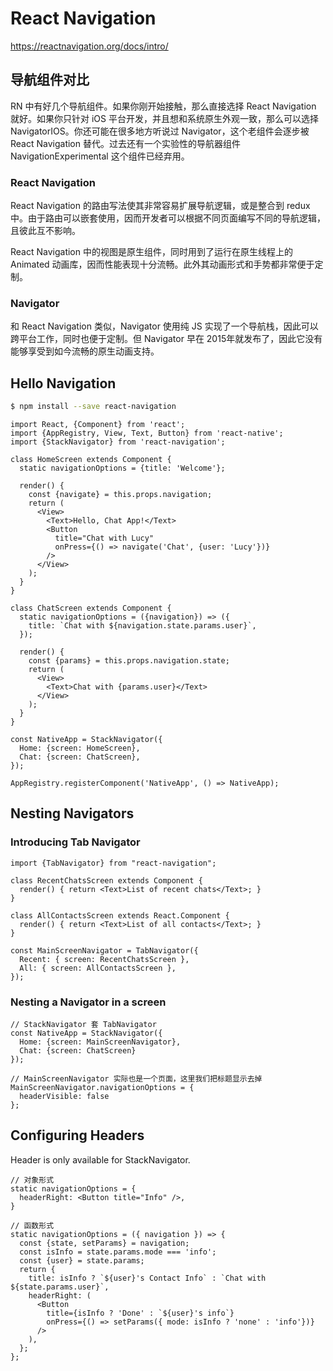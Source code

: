 # React Navigation

https://reactnavigation.org/docs/intro/

## 导航组件对比

RN 中有好几个导航组件。如果你刚开始接触，那么直接选择 React Navigation 就好。如果你只针对 iOS 平台开发，并且想和系统原生外观一致，那么可以选择 NavigatorIOS。你还可能在很多地方听说过 Navigator，这个老组件会逐步被 React Navigation 替代。过去还有一个实验性的导航器组件 NavigationExperimental 这个组件已经弃用。

### React Navigation

React Navigation 的路由写法使其非常容易扩展导航逻辑，或是整合到 redux 中。由于路由可以嵌套使用，因而开发者可以根据不同页面编写不同的导航逻辑，且彼此互不影响。

React Navigation 中的视图是原生组件，同时用到了运行在原生线程上的 Animated 动画库，因而性能表现十分流畅。此外其动画形式和手势都非常便于定制。

### Navigator

和 React Navigation 类似，Navigator 使用纯 JS 实现了一个导航栈，因此可以跨平台工作，同时也便于定制。但 Navigator 早在 2015年就发布了，因此它没有能够享受到如今流畅的原生动画支持。


## Hello Navigation

```bash
$ npm install --save react-navigation
```

```
import React, {Component} from 'react';
import {AppRegistry, View, Text, Button} from 'react-native';
import {StackNavigator} from 'react-navigation';

class HomeScreen extends Component {
  static navigationOptions = {title: 'Welcome'};

  render() {
    const {navigate} = this.props.navigation;
    return (
      <View>
        <Text>Hello, Chat App!</Text>
        <Button
          title="Chat with Lucy"
          onPress={() => navigate('Chat', {user: 'Lucy'})}
        />
      </View>
    );
  }
}

class ChatScreen extends Component {
  static navigationOptions = ({navigation}) => ({
    title: `Chat with ${navigation.state.params.user}`,
  });

  render() {
    const {params} = this.props.navigation.state;
    return (
      <View>
        <Text>Chat with {params.user}</Text>
      </View>
    );
  }
}

const NativeApp = StackNavigator({
  Home: {screen: HomeScreen},
  Chat: {screen: ChatScreen},
});

AppRegistry.registerComponent('NativeApp', () => NativeApp);
```


## Nesting Navigators

### Introducing Tab Navigator

```
import {TabNavigator} from "react-navigation";

class RecentChatsScreen extends Component {
  render() { return <Text>List of recent chats</Text>; }
}

class AllContactsScreen extends React.Component {
  render() { return <Text>List of all contacts</Text>; }
}

const MainScreenNavigator = TabNavigator({
  Recent: { screen: RecentChatsScreen },
  All: { screen: AllContactsScreen },
});
```

### Nesting a Navigator in a screen

```
// StackNavigator 套 TabNavigator
const NativeApp = StackNavigator({
  Home: {screen: MainScreenNavigator},
  Chat: {screen: ChatScreen}
});

// MainScreenNavigator 实际也是一个页面，这里我们把标题显示去掉
MainScreenNavigator.navigationOptions = {
  headerVisible: false
};
```


## Configuring Headers

Header is only available for StackNavigator.

```
// 对象形式
static navigationOptions = {
  headerRight: <Button title="Info" />,
}

// 函数形式
static navigationOptions = ({ navigation }) => {
  const {state, setParams} = navigation;
  const isInfo = state.params.mode === 'info';
  const {user} = state.params;
  return {
    title: isInfo ? `${user}'s Contact Info` : `Chat with ${state.params.user}`,
    headerRight: (
      <Button
        title={isInfo ? 'Done' : `${user}'s info`}
        onPress={() => setParams({ mode: isInfo ? 'none' : 'info'})}
      />
    ),
  };
};
```


